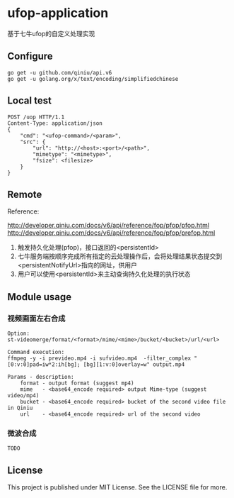 # ufop-application
基于七牛ufop的自定义处理实现

## Configure

```
go get -u github.com/qiniu/api.v6
go get -u golang.org/x/text/encoding/simplifiedchinese
```

## Local test

```
POST /uop HTTP/1.1
Content-Type: application/json
{
    "cmd": "<ufop-command>/<param>",
    "src": {
        "url": "http://<host>:<port>/<path>",
        "mimetype": "<mimetype>",
        "fsize": <filesize>
    }
}
```

## Remote 

Reference: 

http://developer.qiniu.com/docs/v6/api/reference/fop/pfop/pfop.html
http://developer.qiniu.com/docs/v6/api/reference/fop/pfop/prefop.html

1. 触发持久化处理(pfop)，接口返回的\<persistentId>
2. 七牛服务端按顺序完成所有指定的云处理操作后，会将处理结果状态提交到\<persistentNotifyUrl>指向的网址，供用户
3. 用户可以使用\<persistentId>来主动查询持久化处理的执行状态

## Module usage

### 视频画面左右合成

```
Option:
st-videomerge/format/<format>/mime/<mime>/bucket/<bucket>/url/<url>

Command execution: 
ffmpeg -y -i prevideo.mp4 -i sufvideo.mp4  -filter_complex "[0:v:0]pad=iw*2:ih[bg]; [bg][1:v:0]overlay=w" output.mp4

Params - description:
    format - output format (suggest mp4)
    mime   - <base64_encode required> output Mime-type (suggest video/mp4)
    bucket - <base64_encode required> bucket of the second video file in Qiniu
    url    - <base64_encode required> url of the second video
```

### 微波合成
```
TODO
```

## License

This project is published under MIT License. See the LICENSE file for more.




